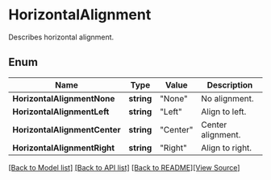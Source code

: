 # HorizontalAlignment
Describes horizontal alignment.

## Enum
Name | Type | Value | Description
------------ | ------------- | ------------- | -------------
**HorizontalAlignmentNone** | **string** | "None" | No alignment.
**HorizontalAlignmentLeft** | **string** | "Left" | Align to left.
**HorizontalAlignmentCenter** | **string** | "Center" | Center alignment.
**HorizontalAlignmentRight** | **string** | "Right" | Align to right.

[[Back to Model list]](../README.md#documentation-for-models) [[Back to API list]](../README.md#documentation-for-api-endpoints) [[Back to README]](../README.md)[[View Source]](../horizontal_alignment.go)


